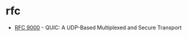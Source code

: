 # rfc

- [RFC 9000](https://heesu0.github.io/rfc/rfc9000.html) - QUIC: A UDP-Based Multiplexed and Secure Transport

